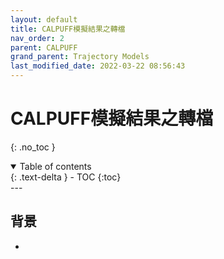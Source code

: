 ```yaml
---
layout: default
title: CALPUFF模擬結果之轉檔
nav_order: 2
parent: CALPUFF
grand_parent: Trajectory Models
last_modified_date: 2022-03-22 08:56:43
---
```


# CALPUFF模擬結果之轉檔
{: .no_toc }

<details open markdown="block">
  <summary>
    Table of contents
  </summary>
  {: .text-delta }
- TOC
{:toc}
</details>
---

## 背景
- 